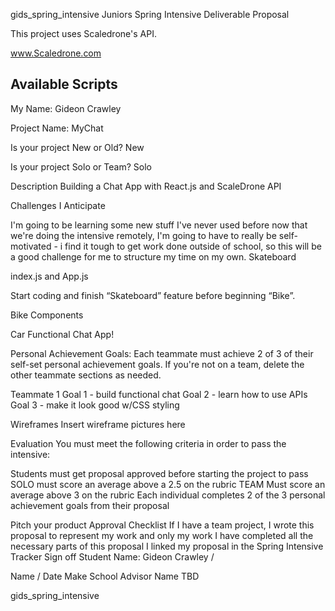gids_spring_intensive
Juniors Spring Intensive Deliverable Proposal

This project uses Scaledrone's API.

www.Scaledrone.com

## Available Scripts

My Name: Gideon Crawley

Project Name: MyChat

Is your project New or Old? New

Is your project Solo or Team? Solo

Description Building a Chat App with React.js and ScaleDrone API

Challenges I Anticipate

I'm going to be learning some new stuff I've never used before
now that we're doing the intensive remotely, I'm going to have to really be self-motivated - i find it tough to get work done outside of school, so this will be a good challenge for me to structure my time on my own.
Skateboard

index.js and App.js

Start coding and finish “Skateboard” feature before beginning “Bike”.

Bike Components

Car Functional Chat App!

Personal Achievement Goals: Each teammate must achieve 2 of 3 of their self-set personal achievement goals. If you're not on a team, delete the other teammate sections as needed.

Teammate 1 Goal 1 - build functional chat Goal 2 - learn how to use APIs Goal 3 - make it look good w/CSS styling

Wireframes Insert wireframe pictures here

Evaluation You must meet the following criteria in order to pass the intensive:

Students must get proposal approved before starting the project to pass SOLO must score an average above a 2.5 on the rubric TEAM Must score an average above 3 on the rubric Each individual completes 2 of the 3 personal achievement goals from their proposal

Pitch your product Approval Checklist If I have a team project, I wrote this proposal to represent my work and only my work I have completed all the necessary parts of this proposal I linked my proposal in the Spring Intensive Tracker Sign off Student Name: Gideon Crawley /

Name / Date Make School Advisor Name TBD

gids_spring_intensive
